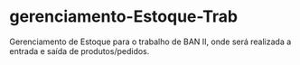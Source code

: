 # gerenciamento-Estoque-Trab
Gerenciamento de Estoque para o trabalho de BAN II, onde será realizada a entrada e saída de produtos/pedidos.
